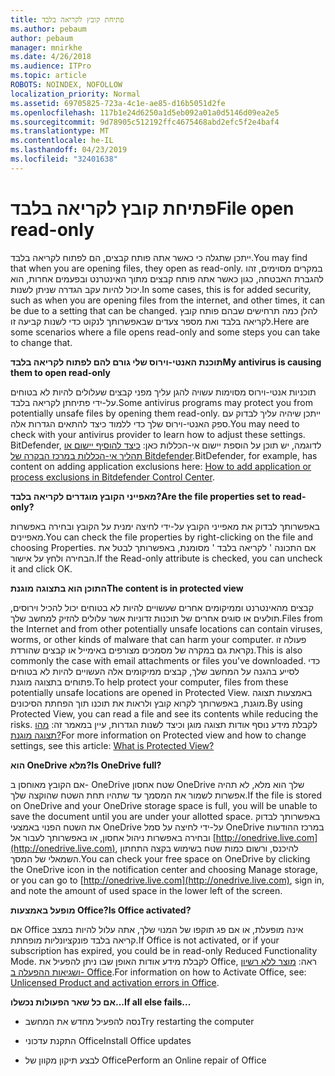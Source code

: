 ```yaml
---
title: פתיחת קובץ לקריאה בלבד
ms.author: pebaum
author: pebaum
manager: mnirkhe
ms.date: 4/26/2018
ms.audience: ITPro
ms.topic: article
ROBOTS: NOINDEX, NOFOLLOW
localization_priority: Normal
ms.assetid: 69705825-723a-4c1e-ae85-d16b5051d2fe
ms.openlocfilehash: 117b1e24d6250a1d5eb092a01a0d5146d09ea2e5
ms.sourcegitcommit: 9d78905c512192ffc4675468abd2efc5f2e4baf4
ms.translationtype: MT
ms.contentlocale: he-IL
ms.lasthandoff: 04/23/2019
ms.locfileid: "32401638"
---
```

# <a name="file-open-read-only"></a><span data-ttu-id="4c0b1-102">פתיחת קובץ לקריאה בלבד</span><span class="sxs-lookup"><span data-stu-id="4c0b1-102">File open read-only</span></span>

<span data-ttu-id="4c0b1-103">ייתכן שתגלה כי כאשר אתה פותח קבצים, הם לפתוח לקריאה בלבד.</span><span class="sxs-lookup"><span data-stu-id="4c0b1-103">You may find that when you are opening files, they open as read-only.</span></span> <span data-ttu-id="4c0b1-104">במקרים מסוימים, זהו להגברת האבטחה, כגון כאשר אתה פותח קבצים מתוך האינטרנט ובפעמים אחרות, הוא יכול להיות עקב הגדרה שניתן לשנות.</span><span class="sxs-lookup"><span data-stu-id="4c0b1-104">In some cases, this is for added security, such as when you are opening files from the internet, and other times, it can be due to a setting that can be changed.</span></span> <span data-ttu-id="4c0b1-105">להלן כמה תרחישים שבהם פותח קובץ לקריאה בלבד ואת מספר צעדים שבאפשרותך לנקוט כדי לשנות קביעה זו.</span><span class="sxs-lookup"><span data-stu-id="4c0b1-105">Here are some scenarios where a file opens read-only and some steps you can take to change that.</span></span>
  
 <span data-ttu-id="4c0b1-106">**תוכנת האנטי-וירוס שלי גורם להם לפתוח לקריאה בלבד**</span><span class="sxs-lookup"><span data-stu-id="4c0b1-106">**My antivirus is causing them to open read-only**</span></span>
  
<span data-ttu-id="4c0b1-107">תוכניות אנטי-וירוס מסוימות עשויה להגן עליך מפני קבצים שעלולים להיות לא בטוחים על-ידי פתיחתן לקריאה בלבד.</span><span class="sxs-lookup"><span data-stu-id="4c0b1-107">Some antivirus programs may protect you from potentially unsafe files by opening them read-only.</span></span> <span data-ttu-id="4c0b1-108">ייתכן שיהיה עליך לבדוק עם ספק האנטי-וירוס שלך כדי ללמוד כיצד להתאים הגדרות אלה.</span><span class="sxs-lookup"><span data-stu-id="4c0b1-108">You may need to check with your antivirus provider to learn how to adjust these settings.</span></span> <span data-ttu-id="4c0b1-109">BitDefender, לדוגמה, יש תוכן על הוספת יישום אי-הכללות כאן: [כיצד להוסיף יישום או תהליך אי-הכללות במרכז הבקרה של Bitdefender](https://www.bitdefender.com/support/how-to-add-application-or-process-exclusions-in-bitdefender-control-center-1119.mdl).</span><span class="sxs-lookup"><span data-stu-id="4c0b1-109">BitDefender, for example, has content on adding application exclusions here: [How to add application or process exclusions in Bitdefender Control Center](https://www.bitdefender.com/support/how-to-add-application-or-process-exclusions-in-bitdefender-control-center-1119.mdl).</span></span>
  
 <span data-ttu-id="4c0b1-110">**מאפייני הקובץ מוגדרים לקריאה בלבד?**</span><span class="sxs-lookup"><span data-stu-id="4c0b1-110">**Are the file properties set to read-only?**</span></span>
  
<span data-ttu-id="4c0b1-111">באפשרותך לבדוק את מאפייני הקובץ על-ידי לחיצה ימנית על הקובץ ובחירה באפשרות מאפיינים.</span><span class="sxs-lookup"><span data-stu-id="4c0b1-111">You can check the file properties by right-clicking on the file and choosing Properties.</span></span> <span data-ttu-id="4c0b1-112">אם התכונה ' לקריאה בלבד ' מסומנת, באפשרותך לבטל את הבחירה ולחץ על אישור.</span><span class="sxs-lookup"><span data-stu-id="4c0b1-112">If the Read-only attribute is checked, you can uncheck it and click OK.</span></span>
  
 <span data-ttu-id="4c0b1-113">**התוכן הוא בתצוגה מוגנת**</span><span class="sxs-lookup"><span data-stu-id="4c0b1-113">**The content is in protected view**</span></span>
  
<span data-ttu-id="4c0b1-114">קבצים מהאינטרנט וממיקומים אחרים שעשויים להיות לא בטוחים יכול להכיל וירוסים, תולעים או סוגים אחרים של תוכנות זדוניות אשר עלולים להזיק למחשב שלך.</span><span class="sxs-lookup"><span data-stu-id="4c0b1-114">Files from the Internet and from other potentially unsafe locations can contain viruses, worms, or other kinds of malware that can harm your computer.</span></span> <span data-ttu-id="4c0b1-115">פעולה זו נקראת גם במקרה של מסמכים מצורפים באימייל או קבצים שהורדת.</span><span class="sxs-lookup"><span data-stu-id="4c0b1-115">This is also commonly the case with email attachments or files you've downloaded.</span></span> <span data-ttu-id="4c0b1-116">כדי לסייע בהגנה על המחשב שלך, קבצים ממיקומים אלה העשויים להיות לא בטוחים פתוחים בתצוגה מוגנת.</span><span class="sxs-lookup"><span data-stu-id="4c0b1-116">To help protect your computer, files from these potentially unsafe locations are opened in Protected View.</span></span> <span data-ttu-id="4c0b1-117">באמצעות תצוגה מוגנת, באפשרותך לקרוא קובץ ולראות את תוכנו תוך הפחתת הסיכונים.</span><span class="sxs-lookup"><span data-stu-id="4c0b1-117">By using Protected View, you can read a file and see its contents while reducing the risks.</span></span> <span data-ttu-id="4c0b1-118">לקבלת מידע נוסף אודות תצוגה מוגן וכיצד לשנות הגדרות, עיין במאמר זה: [מהו תצוגה מוגנת?](https://support.office.com/article/d6f09ac7-e6b9-4495-8e43-2bbcdbcb6653)</span><span class="sxs-lookup"><span data-stu-id="4c0b1-118">For more information on Protected view and how to change settings, see this article: [What is Protected View?](https://support.office.com/article/d6f09ac7-e6b9-4495-8e43-2bbcdbcb6653)</span></span>
  
 <span data-ttu-id="4c0b1-119">**הוא OneDrive מלא?**</span><span class="sxs-lookup"><span data-stu-id="4c0b1-119">**Is OneDrive full?**</span></span>
  
<span data-ttu-id="4c0b1-120">אם הקובץ מאוחסן ב- OneDrive שטח אחסון OneDrive שלך הוא מלא, לא תהיה אפשרות לשמור את המסמך עד שתהיו תחת השטח שהוקצה שלך.</span><span class="sxs-lookup"><span data-stu-id="4c0b1-120">If the file is stored on OneDrive and your OneDrive storage space is full, you will be unable to save the document until you are under your allotted space.</span></span> <span data-ttu-id="4c0b1-121">באפשרותך לבדוק את השטח הפנוי באמצעי OneDrive על-ידי לחיצה על סמל OneDrive במרכז ההודעות ובחירה באפשרות ניהול אחסון, או באפשרותך לעבור אל [http://onedrive.live.com](http://onedrive.live.com), להיכנס, ורשום כמות שטח בשימוש בקצה התחתון השמאלי של המסך.</span><span class="sxs-lookup"><span data-stu-id="4c0b1-121">You can check your free space on OneDrive by clicking the OneDrive icon in the notification center and choosing Manage storage, or you can go to [http://onedrive.live.com](http://onedrive.live.com), sign in, and note the amount of used space in the lower left of the screen.</span></span>
  
 <span data-ttu-id="4c0b1-122">**מופעל באמצעות Office?**</span><span class="sxs-lookup"><span data-stu-id="4c0b1-122">**Is Office activated?**</span></span>
  
<span data-ttu-id="4c0b1-123">אם Office אינה מופעלת, או אם פג תוקפו של המנוי שלך, אתה עלול להיות במצב קריאה בלבד פונקציונליות מופחתת.</span><span class="sxs-lookup"><span data-stu-id="4c0b1-123">If Office is not activated, or if your subscription has expired, you could be in read-only Reduced Functionality Mode.</span></span> <span data-ttu-id="4c0b1-124">לקבלת מידע אודות האופן שבו ניתן להפעיל את Office, ראה: [מוצר ללא רשיון ושגיאות ההפעלה ב- Office](https://support.office.com/article/0d23d3c0-c19c-4b2f-9845-5344fedc4380).</span><span class="sxs-lookup"><span data-stu-id="4c0b1-124">For information on how to Activate Office, see: [Unlicensed Product and activation errors in Office](https://support.office.com/article/0d23d3c0-c19c-4b2f-9845-5344fedc4380).</span></span>
  
 <span data-ttu-id="4c0b1-125">**אם כל שאר הפעולות נכשלו...**</span><span class="sxs-lookup"><span data-stu-id="4c0b1-125">**If all else fails...**</span></span>
  
- <span data-ttu-id="4c0b1-126">נסה להפעיל מחדש את המחשב</span><span class="sxs-lookup"><span data-stu-id="4c0b1-126">Try restarting the computer</span></span>
    
- <span data-ttu-id="4c0b1-127">התקנת עדכוני Office</span><span class="sxs-lookup"><span data-stu-id="4c0b1-127">Install Office updates</span></span>
    
- <span data-ttu-id="4c0b1-128">לבצע תיקון מקוון של Office</span><span class="sxs-lookup"><span data-stu-id="4c0b1-128">Perform an Online repair of Office</span></span>
    

